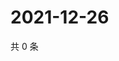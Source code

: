 # 2021-12-26

共 0 条

<!-- BEGIN WEIBO -->
<!-- 最后更新时间 Sun Dec 26 2021 22:12:53 GMT+0800 (China Standard Time) -->

<!-- END WEIBO -->
